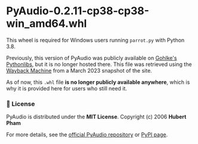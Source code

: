 # PyAudio-0.2.11-cp38-cp38-win_amd64.whl

This wheel is required for Windows users running `parrot.py` with Python 3.8.

Previously, this version of PyAudio was publicly available on [Gohlke's Pythonlibs](http://www.lfd.uci.edu/~gohlke/pythonlibs/#pyaudio), but it is no longer hosted there. This file was retrieved using the [Wayback Machine](https://web.archive.org/) from a March 2023 snapshot of the site.

As of now, this `.whl` file **is no longer publicly available anywhere**, which is why it is provided here for users who still need it.

### 🔹 License
PyAudio is distributed under the **MIT License**.
Copyright (c) 2006 **Hubert Pham**

For more details, see the [official PyAudio repository](https://people.csail.mit.edu/hubert/pyaudio/) or [PyPI page](https://pypi.org/project/PyAudio/).
